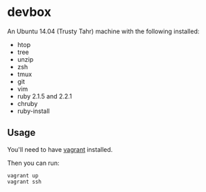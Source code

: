 # devbox

An Ubuntu 14.04 (Trusty Tahr) machine with the following installed:

  - htop
  - tree
  - unzip
  - zsh
  - tmux
  - git
  - vim
  - ruby 2.1.5 and 2.2.1
  - chruby
  - ruby-install

## Usage

You'll need to have [vagrant](vagrantup.com) installed.

Then you can run:

    vagrant up
    vagrant ssh
